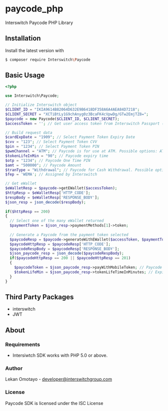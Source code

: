 # paycode_php
Interswitch Paycode PHP Library


## Installation

Install the latest version with

```bash
$ composer require Interswitch\Paycode
```

## Basic Usage

```php
<?php

use Interswitch\Paycode;

// Initialize Interswitch object
$CLIENT_ID = "IKIA9614B82064D632E9B6418DF358A6A4AEA84D7218";
$CLIENT_SECRET = "XCTiBtLy1G9chAnyg0z3BcaFK4cVpwDg/GTw2EmjTZ8=";
$paycode = new Paycode($CLIENT_ID, $CLIENT_SECRET);
$accessToken = ''; // Get user access token from Interswitch Passport (https://sandbox.interswitchng.com/passport/oauth/authorize) or https://saturn.interswitchng.com/passport/oauth/authorize.

// Build request data
$cardExpDate = "1909"; // Select Payment Token Expiry Date
$cvv = "123"; // Select Payment Token CVV
$pin = "1234"; // Select Payment Token PIN
$pwmChannel = "ATM"; // Paycode is for use at ATM. Possible options: ATM, POS, AGENT
$tokenLifeInMin = "90"; // Paycode expiry time
$otp = "1234"; // Paycode One Time PIN
$amt = "500000"; // Paycode Amount
$tranType = "Withdrawal"; // Paycode for Cash Withdrawal. Possible options: "Withdrawal", "Payment"
$fep = 'WEMA'; // Assigned by Interswitch

// Get eWallet
$eWalletResp = $paycode->getEWallet($accessToken);
$httpResp = $eWalletResp['HTTP_CODE'];
$respBody = $eWalletResp['RESPONSE_BODY'];
$json_resp = json_decode($respBody);
  
if($httpResp == 200)
{
  // Select one of the many eWallet returned
  $paymentToken = $json_resp->paymentMethods[1]->token;
  
  // Generate a Paycode from the payment token selected
  $paycodeResp = $paycode->generateWithEWallet($accessToken, $paymentToken, $cardExpDate, $cvv, $pin, $amt, $fep, $tranType, $pwmChannel, $tokenLifeInMin, $otp);
  $paycodeHttpResp = $paycodeResp['HTTP_CODE'];
  $paycodeRespBody = $paycodeResp['RESPONSE_BODY'];
  $json_paycode_resp = json_decode($paycodeRespBody);
  if($paycodeHttpResp == 200 || $paycodeHttpResp == 201)
  {
    $paycodeToken = $json_paycode_resp->payWithMobileToken; // Paycode
    $tokenLifeMin = $json_paycode_resp->tokenLifeTimeInMinutes; // Expiry Time
  }
}
```


## Third Party Packages

- interswitch
- JWT

## About

### Requirements

- Intersiwtch SDK works with PHP 5.0 or above.

### Author

Lekan Omotayo - <developer@interswitchgroup.com><br />

### License

Paycode SDK is licensed under the ISC License



